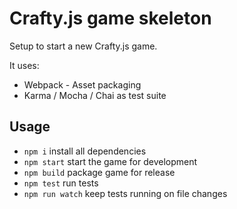 # Crafty.js game skeleton

Setup to start a new Crafty.js game.

It uses:

- Webpack - Asset packaging
- Karma / Mocha / Chai as test suite

## Usage

- `npm i` install all dependencies
- `npm start` start the game for development
- `npm build` package game for release
- `npm test` run tests
- `npm run watch` keep tests running on file changes
